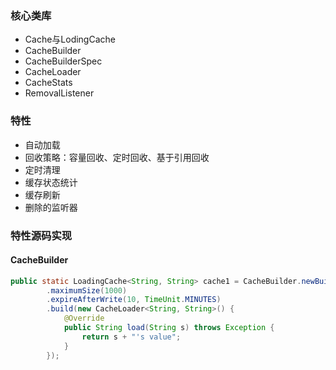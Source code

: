 ### 核心类库
* Cache与LodingCache
* CacheBuilder
* CacheBuilderSpec
* CacheLoader
* CacheStats
* RemovalListener

### 特性
* 自动加载
* 回收策略：容量回收、定时回收、基于引用回收
* 定时清理
* 缓存状态统计
* 缓存刷新
* 删除的监听器

### 特性源码实现
#### CacheBuilder
```java
public static LoadingCache<String, String> cache1 = CacheBuilder.newBuilder()
        .maximumSize(1000)
        .expireAfterWrite(10, TimeUnit.MINUTES)
        .build(new CacheLoader<String, String>() {
            @Override
            public String load(String s) throws Exception {
                return s + "'s value";
            }
        });
```